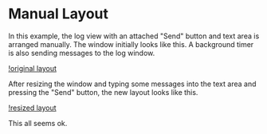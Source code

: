 # Manual Layout

In this example, the log view with an attached "Send" button and text area is arranged manually.  The window initially looks like this.  A background timer is also sending messages to the log window.

[!original layout](manual-layout-pic1.pnd)

After resizing the window and typing some messages into the text area and pressing the "Send" button, the new layout looks like this.

[!resized layout](manual-layout-pic2.pnd)

This all seems ok.


